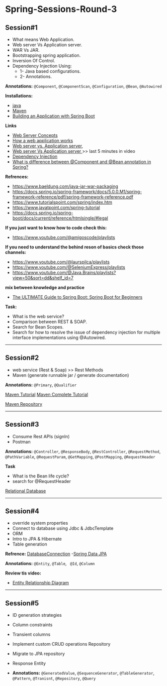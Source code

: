 # Spring-Sessions-Round-3

## Session#1

- What means Web Application.
- Web server Vs Application server.
- WAR Vs JAR.
- Bootstrapping spring application.
- Inversion Of Control.
- Dependency Injection Using:
	- 1- Java based configurations.
	- 2- Annotations.

**Annotations:**  ``@Component``, ``@ComponentScan``, ``@Configuration``, ``@Bean``, ``@Autowired``
  
**Installations:**
- [java](https://www.codejava.net/java-se/download-and-install-java-11-openjdk-and-oracle-jdk)
- [Maven](https://phoenixnap.com/kb/install-maven-windows)
- [Building an Application with Spring Boot](https://spring.io/guides/gs/spring-boot)

**Links**
- [Web Server Concepts](https://www.youtube.com/watch?v=9J1nJOivdyw)
- [How a web application works](https://www.youtube.com/watch?v=zjfViRCjT5U)
- [Web server vs. Application server](https://www.educative.io/answers/web-server-vs-application-server),
- [Web server Vs Application server ](https://youtu.be/-XoXOp7Ihyc?list=PL0pSb9Km2KjLs6GA1KS20N2QEFpwFJEap&t=853)>> last 5  minutes in video
- [Dependency Injection](https://www.youtube.com/watch?v=eQ90v7HQT-Q)
- [What is difference between @Component and @Bean annotation in Spring?](https://medium.com/javarevisited/what-is-difference-between-component-and-bean-annotation-in-spring-bffdad0ab899)

**Refrences:**
- https://www.baeldung.com/java-jar-war-packaging
- https://docs.spring.io/spring-framework/docs/5.0.0.M1/spring-framework-reference/pdf/spring-framework-reference.pdf
- https://www.tutorialspoint.com/spring/index.htm
- https://www.javatpoint.com/spring-tutorial
- https://docs.spring.io/spring-boot/docs/current/reference/htmlsingle/#legal

**If you just want to know how to code check this:**
- https://www.youtube.com/@amigoscode/playlists

**If you need to understand the behind reson of basics check those channels:**
  - https://www.youtube.com/@laurspilca/playlists
  - https://www.youtube.com/@SeleniumExpress/playlists
  - https://www.youtube.com/@Java.Brains/playlists?view=50&sort=dd&shelf_id=7

**mix between knowledge and practice**
  - [The ULTIMATE Guide to Spring Boot: Spring Boot for Beginners](https://www.youtube.com/watch?v=Nv2DERaMx-4&t=2985s)

**Task:**
- What is the web service?
- Comparison between REST & SOAP.
- Search for Bean Scopes.
- Search for how to resolve the issue of dependency injection for multiple interface implementations using @Autowired.

___

## Session#2

- web service (Rest & Soap) >> Rest Methods
- Maven (generate runnable jar / generate documentation)

**Annotations:** ``@Primary``, ``@Qualifier``

[Maven Tutorial](https://youtu.be/Xatr8AZLOsE)
[Maven Complete Tutorial](https://youtu.be/JhSBS2OpGdU)

[Maven Repository](https://mvnrepository.com/)

___

## Session#3

- Consume Rest APIs (signIn)
- Postman

**Annotations:** ``@Controller``, ``@ResponseBody``, ``@RestController``, ``@RequestMethod``, ``@PathVariable``, ``@RequestParam``, ``@GetMapping``, ``@PostMapping``, ``@RequestHeader``

**Task**
- What is the Bean life cycle?
- search for @RequestHeader

[Relational Database](https://youtube.com/playlist?list=PLE8kQVoC67PzGwMMsSk3C8MvfAqcYjusF&si=YpNs8W6qoSPlzjrd)

___

## Session#4

- override system properties
- Connect to database using Jdbc & JdbcTemplate
- ORM
- Intro to JPA & Hibernate
- Table generation

**Refrence:** 
[DatabaseConnection](https://docs.oracle.com/cd/E19509-01/820-3497/agqka/index.html)
-[Spring Data JPA](https://docs.spring.io/spring-data/jpa/docs/current/reference/html/#jpa.query.other-methods)


  **Annotations:** ``@Entity``, ``@Table``, `` @Id``, ``@Column``
  
**Review tis video:**
- [Entity Relationship Diagram](https://youtu.be/CZ46r29kyQw)

___

## Session#5
- ID generation strategies
- Column constraints
- Transient columns
- Implement custom CRUD operations Repository
- Migrate to JPA repository
- Response Entity

- **Annotations:** ``@GeneratedValue``, ``@SequenceGenerator``, 
 ``@TableGenerator``, ``@Pattern``, ``@Tranisnt``, ``@Repository``, ``@Query``
